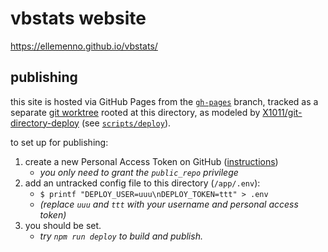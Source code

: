 # vbstats website

https://ellemenno.github.io/vbstats/


## publishing

this site is hosted via GitHub Pages from the [`gh-pages`][gh-pages] branch, tracked as a separate [git worktree] rooted at this directory, as modeled by [X1011/git-directory-deploy][X1011] (see [`scripts/deploy`](scripts/deploy)).

to set up for publishing:
1. create a new Personal Access Token on GitHub ([instructions][pat howto])
   - _you only need to grant the `public_repo` privilege_
1. add an untracked config file to this directory (`/app/.env`):
   - `$ printf "DEPLOY_USER=uuu\nDEPLOY_TOKEN=ttt" > .env`
   - _(replace `uuu` and `ttt` with your username and personal access token)_
1. you should be set.
   - _try `npm run deploy` to build and publish._



[gh-pages]: https://github.com/ellemenno/vbstats/tree/gh-pages "branch for GitHub Pages auto-deployments"
[git worktree]: https://git-scm.com/docs/git-worktree "git command to manage multiple working trees"
[pat howto]: https://docs.github.com/en/github/authenticating-to-github/creating-a-personal-access-token "creating a personal access token"
[X1011]: https://github.com/X1011/git-directory-deploy "method for deploying a sub-directory of build files"